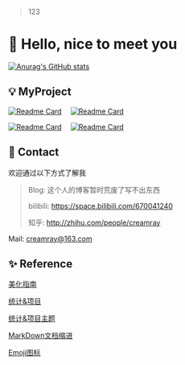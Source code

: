 <!-- ### Hi there 👋 -->
> 123
# 👋 Hello, nice to meet you


[![Anurag's GitHub stats](https://github-readme-stats.vercel.app/api?username=creamray&theme=dracula&show_icons=true)](https://github.com/creamray/creamray)

## 💡 MyProject

[![Readme Card](https://github-readme-stats.vercel.app/api/pin/?username=creamray&repo=eduscan&theme=dracula&show_owner=true)](https://github.com/creamray/eduscan)
&emsp;[![Readme Card](https://github-readme-stats.vercel.app/api/pin/?username=creamray&repo=eduscan&theme=dracula&show_owner=true)](https://github.com/creamray/eduscan)

[![Readme Card](https://github-readme-stats.vercel.app/api/pin/?username=creamray&repo=eduscan&theme=dracula&show_owner=true)](https://github.com/creamray/eduscan)
&emsp;[![Readme Card](https://github-readme-stats.vercel.app/api/pin/?username=creamray&repo=eduscan&theme=dracula&show_owner=true)](https://github.com/creamray/eduscan)


## 📮 Contact
欢迎通过以下方式了解我
> Blog: 这个人的博客暂时荒废了写不出东西
> 
> bilibili: https://space.bilibili.com/670041240
>
> 知乎: http://zhihu.com/people/creamray

Mail: creamray@163.com

## ✨ Reference
[美化指南](https://blog.csdn.net/ZedTorpex/article/details/109064734)

[统计&项目](https://github.com/anuraghazra/github-readme-stats/blob/master/docs/readme_cn.md#%E8%87%AA%E5%AE%9A%E4%B9%89)

[统计&项目主题](https://github.com/anuraghazra/github-readme-stats/blob/master/themes/README.md)

[MarkDown文档缩进](https://blog.csdn.net/qq_27093465/article/details/113760476)

[Emoji图标](https://emojipedia.org/)
<!--
**creamray/creamray** is a ✨ _special_ ✨ repository because its `README.md` (this file) appears on your GitHub profile.
📮🏷️💡🚧
Here are some ideas to get you started:

- 🔭 I’m currently working on ...
- 🌱 I’m currently learning ...
- 👯 I’m looking to collaborate on ...
- 🤔 I’m looking for help with ...
- 💬 Ask me about ...
- 📫 How to reach me: ...
- 😄 Pronouns: ...
- ⚡ Fun fact: ...
-->
